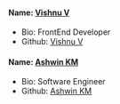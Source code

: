 #### Name: [Vishnu V](https://github.com/itsvvishnu)

- Bio: FrontEnd Developer
- Github: [Vishnu V](https://github.com/itsvvishnu)

#### Name: [Ashwin KM](https://github.com/AshKemp)

- Bio: Software Engineer
- Github: [Ashwin KM](https://github.com/AshKemp)
